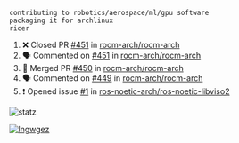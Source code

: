 ```
contributing to robotics/aerospace/ml/gpu software
packaging it for archlinux
ricer
```

<!--START_SECTION:activity-->
1. ❌ Closed PR [#451](https://github.com/rocm-arch/rocm-arch/pull/451) in [rocm-arch/rocm-arch](https://github.com/rocm-arch/rocm-arch)
2. 🗣 Commented on [#451](https://github.com/rocm-arch/rocm-arch/issues/451) in [rocm-arch/rocm-arch](https://github.com/rocm-arch/rocm-arch)
3. 🎉 Merged PR [#450](https://github.com/rocm-arch/rocm-arch/pull/450) in [rocm-arch/rocm-arch](https://github.com/rocm-arch/rocm-arch)
4. 🗣 Commented on [#449](https://github.com/rocm-arch/rocm-arch/issues/449) in [rocm-arch/rocm-arch](https://github.com/rocm-arch/rocm-arch)
5. ❗️ Opened issue [#1](https://github.com/ros-noetic-arch/ros-noetic-libviso2/issues/1) in [ros-noetic-arch/ros-noetic-libviso2](https://github.com/ros-noetic-arch/ros-noetic-libviso2)
<!--END_SECTION:activity-->


![statz](https://github-readme-stats.vercel.app/api?username=acxz&include_all_commits=true&show_icons=true)

[![lngwgez](https://github-readme-stats.vercel.app/api/top-langs/?username=acxz&layout=compact)](https://github.com/acxz/github-readme-stats)


<!--
**acxz/acxz** is a ✨ _special_ ✨ repository because its `README.md` (this file) appears on your GitHub profile.

Here are some ideas to get you started:

- 🔭 I’m currently working on ...
- 🌱 I’m currently learning ...
- 👯 I’m looking to collaborate on ...
- 🤔 I’m looking for help with ...
- 💬 Ask me about ...
- 📫 How to reach me: ...
- 😄 Pronouns: ...
- ⚡ Fun fact: ...
-->
